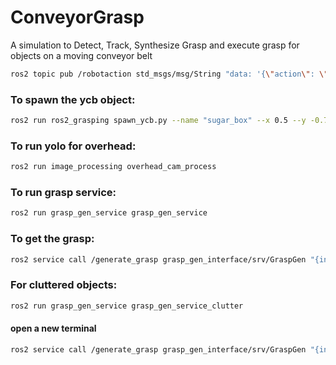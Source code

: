 # ConveyorGrasp
A simulation to Detect, Track, Synthesize Grasp and execute grasp for objects on a moving conveyor belt
```bash
ros2 topic pub /robotaction std_msgs/msg/String "data: '{\"action\": \"MoveXYZW\", \"value\": {\"positionx\": 0.5, \"positiony\": 0.05, \"positionz\": 0.6, \"yaw\": 45.00, \"pitch\": 180.00, \"roll\": 0.00}, \"speed\": 1.0}'" --once
```
### To spawn the ycb object:
```bash
ros2 run ros2_grasping spawn_ycb.py --name "sugar_box" --x 0.5 --y -0.7
```
### To run yolo for overhead:
```bash
ros2 run image_processing overhead_cam_process 
```
### To run grasp service:
```bash
ros2 run grasp_gen_service grasp_gen_service 
```
### To get the grasp:
```bash
ros2 service call /generate_grasp grasp_gen_interface/srv/GraspGen "{input: '{\"grasp_type\": \"generate_grasp_grconvnet\", \"crop\": [230, 191, 391, 262]}'}"
```
### For cluttered objects:
```bash
ros2 run grasp_gen_service grasp_gen_service_clutter 
```
#### open a new terminal
```bash
ros2 service call /generate_grasp grasp_gen_interface/srv/GraspGen "{input: '{\"grasp_type\": \"generate_grasp_grconvnet\", \"crop\": [230, 191, 391, 262], \"id\": _insert_id_no_}'}"
```

